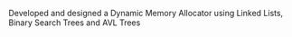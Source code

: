 Developed and designed a Dynamic Memory Allocator using Linked Lists, Binary Search Trees and AVL Trees

